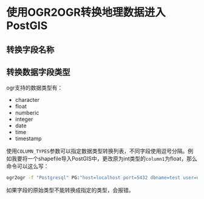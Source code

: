 # 使用OGR2OGR转换地理数据进入PostGIS

## 转换字段名称

## 转换数据字段类型

ogr支持的数据类型有：

- character
- float
- numberic
- integer
- date
- time
- timestamp

使用`COLUMN_TYPES`参数可以指定数据类型转换列表，不同字段使用逗号分隔。例如我要将一个shapefile导入PostGIS中，更改原为int类型的`column1`为float，那么命令可以这么写：

```sh
ogr2ogr -f "Postgresql" PG:"host=localhost port=5432 dbname=test user=user password=pass" -lco COLUMN_TYPES="column1=float" file.shp
```

如果字段的原始类型不能转换成指定的类型，会报错。